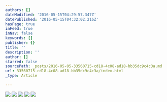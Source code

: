 ```yaml
---
authors: []
dateModified: '2016-05-15T04:29:57.347Z'
datePublished: '2016-05-15T04:32:02.216Z'
hasPage: true
inFeed: true
inNav: false
keywords: []
publisher: {}
title: ''
description: ''
author: []
starred: false
sourcePath: _posts/2016-05-05-33560715-cd18-4c08-ad18-bb35dc9c4c3a.md
url: 33560715-cd18-4c08-ad18-bb35dc9c4c3a/index.html
_type: Article

---
```

![](https://the-grid-user-content.s3-us-west-2.amazonaws.com/a7f4c97c-9072-42d3-9e6d-13a8e6bdb524.jpg)
![](https://the-grid-user-content.s3-us-west-2.amazonaws.com/846ead8c-2d29-477b-81f5-c4da063e1e77.jpg)
![](https://the-grid-user-content.s3-us-west-2.amazonaws.com/f4f36381-da66-422d-9116-668344755389.jpg)
![](https://the-grid-user-content.s3-us-west-2.amazonaws.com/027495d2-d82c-45e8-b8e0-55c5e30ce4d6.jpg)
![](https://the-grid-user-content.s3-us-west-2.amazonaws.com/66638c66-e8ae-41c9-b7a7-c8ff4fcda2f2.jpg)